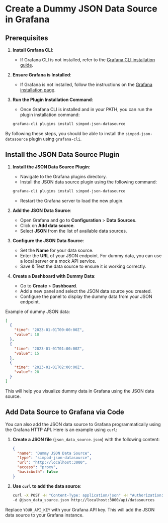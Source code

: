 # Create a Dummy JSON Data Source in Grafana

## Prerequisites

1. **Install Grafana CLI**:

   - If Grafana CLI is not installed, refer to the [Grafana CLI installation guide](link_to_installation_guide).

2. **Ensure Grafana is Installed**:

   - If Grafana is not installed, follow the instructions on the [Grafana installation page](https://grafana.com/docs/grafana/latest/installation/).

3. **Run the Plugin Installation Command**:

   - Once Grafana CLI is installed and in your PATH, you can run the plugin installation command:

   ```sh
   grafana-cli plugins install simpod-json-datasource
   ```

By following these steps, you should be able to install the `simpod-json-datasource` plugin using `grafana-cli`.

## Install the JSON Data Source Plugin

1. **Install the JSON Data Source Plugin**:

   - Navigate to the Grafana plugins directory.
   - Install the JSON data source plugin using the following command:

   ```sh
   grafana-cli plugins install simpod-json-datasource
   ```

   - Restart the Grafana server to load the new plugin.

2. **Add the JSON Data Source**:

   - Open Grafana and go to **Configuration** > **Data Sources**.
   - Click on **Add data source**.
   - Select **JSON** from the list of available data sources.

3. **Configure the JSON Data Source**:

   - Set the **Name** for your data source.
   - Enter the **URL** of your JSON endpoint. For dummy data, you can use a local server or a mock API service.
   - Save & Test the data source to ensure it is working correctly.

4. **Create a Dashboard with Dummy Data**:

   - Go to **Create** > **Dashboard**.
   - Add a new panel and select the JSON data source you created.
   - Configure the panel to display the dummy data from your JSON endpoint.

Example of dummy JSON data:

```json
[
  {
    "time": "2023-01-01T00:00:00Z",
    "value": 10
  },
  {
    "time": "2023-01-01T01:00:00Z",
    "value": 15
  },
  {
    "time": "2023-01-01T02:00:00Z",
    "value": 20
  }
]
```

This will help you visualize dummy data in Grafana using the JSON data source.

## Add Data Source to Grafana via Code

You can also add the JSON data source to Grafana programmatically using the Grafana HTTP API. Here is an example using `curl`:

1. **Create a JSON file** (`json_data_source.json`) with the following content:

   ```json
   {
     "name": "Dummy JSON Data Source",
     "type": "simpod-json-datasource",
     "url": "http://localhost:3000",
     "access": "proxy",
     "basicAuth": false
   }
   ```

2. **Use `curl` to add the data source**:

   ```sh
   curl -X POST -H "Content-Type: application/json" -H "Authorization: Bearer YOUR_API_KEY"\
   -d @json_data_source.json http://localhost:3000/api/datasources
   ```

Replace `YOUR_API_KEY` with your Grafana API key. This will add the JSON data source to your Grafana instance.

